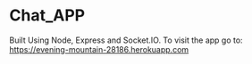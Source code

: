 # Chat_APP
Built Using Node, Express and Socket.IO.
To visit the app go to: https://evening-mountain-28186.herokuapp.com
